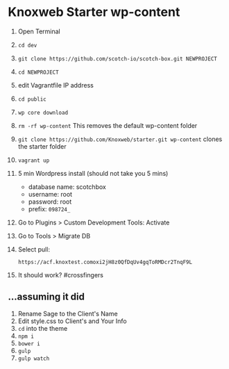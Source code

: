 # Knoxweb Starter wp-content

1. Open Terminal
2. `cd dev`
3. `git clone https://github.com/scotch-io/scotch-box.git NEWPROJECT`
4. `cd NEWPROJECT`
5. edit Vagrantfile IP address
6. `cd public`
7. `wp core download`
8. `rm -rf wp-content` This removes the default wp-content folder
9. `git clone https://github.com/Knoxweb/starter.git wp-content` clones the starter folder
10. `vagrant up`
11. 5 min Wordpress install (should not take you 5 mins)

    - database name: scotchbox
    - username: root
    - password: root
    - prefix: `098724_`

12. Go to Plugins > Custom Development Tools: Activate
13. Go to Tools > Migrate DB
14. Select pull:

    `https://acf.knoxtest.comoxi2jH8z0QfDqUv4gqToRMDcr2TnqF9L`

15. It should work? #crossfingers


## ...assuming it did

1. Rename Sage to the Client's Name
2. Edit style.css to Client's and Your Info
3. `cd` into the theme
4. `npm i`
5. `bower i`
6. `gulp`
7. `gulp watch`